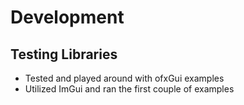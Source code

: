 # Development

## Testing Libraries
* Tested and played around with ofxGui examples
* Utilized ImGui and ran the first couple of examples